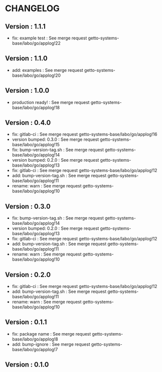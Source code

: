 # CHANGELOG

## Version : 1.1.1

- fix: example test : See merge request getto-systems-base/labo/go/applog!22



## Version : 1.1.0

- add: examples : See merge request getto-systems-base/labo/go/applog!20


## Version : 1.0.0

- production ready! : See merge request getto-systems-base/labo/go/applog!18


## Version : 0.4.0

- fix: gitlab-ci : See merge request getto-systems-base/labo/go/applog!16
- version bumped: 0.3.0 : See merge request getto-systems-base/labo/go/applog!15
- fix: bump-version-tag.sh : See merge request getto-systems-base/labo/go/applog!14
- version bumped: 0.2.0 : See merge request getto-systems-base/labo/go/applog!13
- fix: gitlab-ci : See merge request getto-systems-base/labo/go/applog!12
- add: bump-version-tag.sh : See merge request getto-systems-base/labo/go/applog!11
- rename: warn : See merge request getto-systems-base/labo/go/applog!10


## Version : 0.3.0

- fix: bump-version-tag.sh : See merge request getto-systems-base/labo/go/applog!14
- version bumped: 0.2.0 : See merge request getto-systems-base/labo/go/applog!13
- fix: gitlab-ci : See merge request getto-systems-base/labo/go/applog!12
- add: bump-version-tag.sh : See merge request getto-systems-base/labo/go/applog!11
- rename: warn : See merge request getto-systems-base/labo/go/applog!10


## Version : 0.2.0

- fix: gitlab-ci : See merge request getto-systems-base/labo/go/applog!12
- add: bump-version-tag.sh : See merge request getto-systems-base/labo/go/applog!11
- rename: warn : See merge request getto-systems-base/labo/go/applog!10


## Version : 0.1.1

- fix: package name : See merge request getto-systems-base/labo/go/applog!8
- add: bump-ignore : See merge request getto-systems-base/labo/go/applog!7



## Version : 0.1.0


